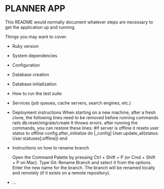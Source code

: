 # PLANNER APP

This README would normally document whatever steps are necessary to get the
application up and running.

Things you may want to cover:

* Ruby version

* System dependencies

* Configuration

* Database creation

* Database initialization

* How to run the test suite

* Services (job queues, cache servers, search engines, etc.)

* Deployment instructions
  When starting on a new machine, after a fresh clone, the following lines need to be removed before running commands rails db:reset/migrate/create 
  It throws errors. after running the commands, you can restore these lines:
    #if server is offline it resets user status to offline
    config.after_initialize do |_config|
      User.update_all(status: User.statuses[:offline])
    end

* Instructions on how to rename branch

  Open the Command Palette by pressing Ctrl + Shift + P (or Cmd + Shift + P on Mac).
  Type Git: Rename Branch and select it from the options.
  Enter the new name for the branch.
  The branch will be renamed locally and remotely (if it exists on a remote repository).

* ...
